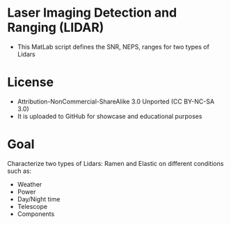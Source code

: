 # Laser Imaging Detection and Ranging (LIDAR)
* This MatLab script defines the SNR, NEPS, ranges for two types of Lidars
# License
* Attribution-NonCommercial-ShareAlike 3.0 Unported (CC BY-NC-SA 3.0)
* It is uploaded to GitHub for showcase and educational purposes
# Goal
Characterize two types of Lidars: Ramen and Elastic on different conditions such as:
* Weather
* Power
* Day/Night time
* Telescope
* Components
